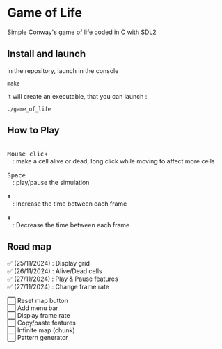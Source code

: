 # Game of Life

Simple Conway's game of life coded in C with SDL2

## Install and launch

in the repository, launch in the console
```
make
```
it will create an executable, that you can launch :
```
./game_of_life
```

## How to Play

<kbd> <br> Mouse click <br> </kbd> : make a cell alive or dead, long click while moving to affect more cells <br>
<kbd> <br> Space <br> </kbd> : play/pause the simulation <br>
<kbd> <br> ⬆ <br> </kbd> : Increase the time between each frame <br>
<kbd> <br> ⬇ <br> </kbd> : Decrease the time between each frame <br>

## Road map

✅ (25/11/2024) : Display grid <br>
✅ (26/11/2024) : Alive/Dead cells <br>
✅ (27/11/2024) : Play & Pause features <br>
✅ (27/11/2024) : Change frame rate <br>

⬜ Reset map button <br>
⬜ Add menu bar <br>
⬜ Display frame rate <br>
⬜ Copy/paste features <br>
⬜ Infinite map (chunk) <br>
⬜ Pattern generator <br>

